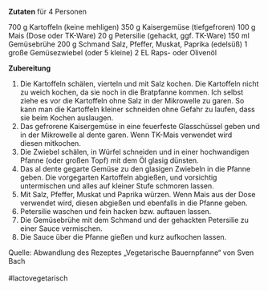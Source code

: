 
**Zutaten** für 4 Personen

700 g  Kartoffeln (keine mehligen)
    350 g  Kaisergem&uuml;se (tiefgefroren)
    100 g  Mais (Dose oder TK-Ware)
     20 g  Petersilie (gehackt, ggf. TK-Ware) 
    150 ml Gem&uuml;sebr&uuml;he
    200 g  Schmand
           Salz, Pfeffer, 
           Muskat, Paprika (edels&uuml;&szlig;)
      1 gro&szlig;e Gem&uuml;sezwiebel (oder 5 kleine)
      2 EL Raps- oder Oliven&ouml;l</pre></div><p><strong>Zubereitung</strong></p><ol><li>Die Kartoffeln sch&auml;len, vierteln und mit Salz kochen. Die Kartoffeln nicht zu weich kochen, da sie noch in die Bratpfanne kommen. Ich selbst ziehe es vor die Kartoffeln ohne Salz in der Mikrowelle zu garen. So kann man die Kartoffeln kleiner schneiden&nbsp;ohne Gefahr zu laufen, dass sie beim Kochen auslaugen.</li><li>Das gefrorene Kaisergem&uuml;se in eine feuerfeste Glassch&uuml;ssel geben und in der Mikrowelle al dente garen. Wenn TK-Mais verwendet wird diesen&nbsp;mitkochen.</li><li>Die Zwiebel sch&auml;len, in W&uuml;rfel schneiden und in einer hochwandigen Pfanne (oder gro&szlig;en Topf)&nbsp;mit dem &Ouml;l glasig d&uuml;nsten.</li><li>Das al dente gegarte Gem&uuml;se zu den glasigen Zwiebeln in die Pfanne geben. Die vorgegarten Kartoffeln abgie&szlig;en, und vorsichtig untermischen und alles auf kleiner Stufe schmoren lassen.&nbsp;</li><li>Mit Salz, Pfeffer, Muskat und Paprika w&uuml;rzen. Wenn Mais aus der Dose verwendet wird, diesen abgie&szlig;en und ebenfalls in die Pfanne geben.&nbsp;</li><li>Petersilie waschen und fein hacken bzw. auftauen lassen.</li><li>Die Gem&uuml;sebr&uuml;he mit dem Schmand und der gehackten Petersilie zu einer Sauce vermischen.</li><li>Die Sauce &uuml;ber die Pfanne gie&szlig;en und kurz aufkochen lassen.</li></ol><p>Quelle: Abwandlung des Rezeptes &bdquo;Vegetarische Bauernpfanne&ldquo; von Sven Bach<br><br>#lactovegetarisch</p>
